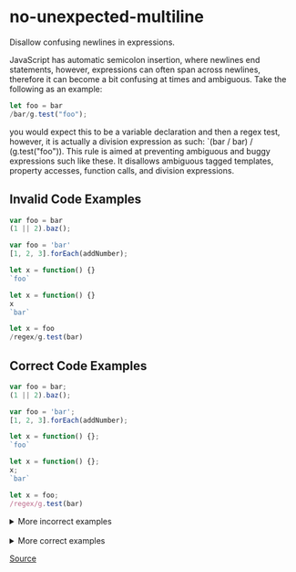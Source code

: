 <!--
 generated docs file, do not edit by hand, see xtask/docgen 
-->
# no-unexpected-multiline

Disallow confusing newlines in expressions. 

JavaScript has automatic semicolon insertion, where newlines end statements, however, 
expressions can often span across newlines, therefore it can become a bit confusing at times
and ambiguous. Take the following as an example:

```js
let foo = bar
/bar/g.test("foo");
```

you would expect this to be a variable declaration and then a regex test, however, it is actually
a division expression as such: `(bar / bar) / (g.test("foo")).
This rule is aimed at preventing ambiguous and buggy expressions such like these. It disallows
ambiguous tagged templates, property accesses, function calls, and division expressions.

## Invalid Code Examples

```js
var foo = bar
(1 || 2).baz();

var foo = 'bar'
[1, 2, 3].forEach(addNumber);

let x = function() {}
`foo`

let x = function() {}
x
`bar`

let x = foo
/regex/g.test(bar)
```

## Correct Code Examples

```js
var foo = bar;
(1 || 2).baz();

var foo = 'bar';
[1, 2, 3].forEach(addNumber);

let x = function() {};
`foo`

let x = function() {};
x;
`bar`

let x = foo;
/regex/g.test(bar)
```

<details>
 <summary> More incorrect examples </summary>

```js
var a = b
(x || y).doSomething()
```

```js
var a = (a || b)
(x || y).doSomething()
```

```js
var a = (a || b)
(x).doSomething()
```

```js
var a = b
[a, b, c].forEach(doSomething)
```

```js
var a = b
(x || y).doSomething()
```

```js
var a = b
[a, b, c].forEach(doSomething)
```

```js
let x = function() {}
`hello`
```

```js
let x = function() {}
x
`hello`
```

```js
x
.y
z
`Invalid Test Case`
```

```js
foo
/ bar /gym
```

```js
foo
/ bar /g
```

```js
foo
/ bar /g.test(baz)
```
</details><br>
<details>
 <summary> More correct examples </summary>

```js
(x || y).aFunction()
```

```js
[a, b, c].forEach(doSomething)
```

```js
var a = b;
(x || y).doSomething()
```

```js
var a = b
;(x || y).doSomething()
```

```js
var a = b
void (x || y).doSomething()
```

```js
var a = b;
[1, 2, 3].forEach(console.log)
```

```js
var a = b
void [1, 2, 3].forEach(console.log)
```

```js
"abc\
(123)"
```

```js
var a = (
(123)
)
```

```js
f(
(x)
)
```

```js
(
function () {}
)[1]
```

```js
let x = function() {};
`hello`
```

```js
let x = function() {}
x `hello`
```

```js
String.raw `Hi
${2+3}!`;
```

```js
x
.y
z `Valid Test Case`
```

```js
f(x
)`Valid Test Case`
```

```js
x.
y `Valid Test Case`
```

```js
(x
)`Valid Test Case`
```

```js
foo
/ bar /2
```

```js
foo
/ bar / mgy
```

```js
foo
/ bar /
gym
```

```js
foo
/ bar
/ ygm
```

```js
foo
/ bar /GYM
```

```js
foo
/ bar / baz
```

```js
foo /bar/g
```

```js
foo
/denominator/
2
```

```js
foo
/ /abc/
```

```js
5 / (5
/ 5)
```

```js
var a = b
?.(x || y).doSomething()
```

```js
var a = b
?.[a, b, c].forEach(doSomething)
```
</details>

[Source](../../../crates/rslint_core/src/groups/errors/no_unexpected_multiline.rs)